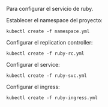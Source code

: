 Para configurar el servicio de ruby.

Establecer el namespace del proyecto:

    kubectl create -f namespace.yml

Configurar el replication controller:

    kubectl create -f ruby-rc.yml

Configurar el service:

    kubectl create -f ruby-svc.yml

Configurar el ingress:

    kubectl create -f ruby-ingress.yml